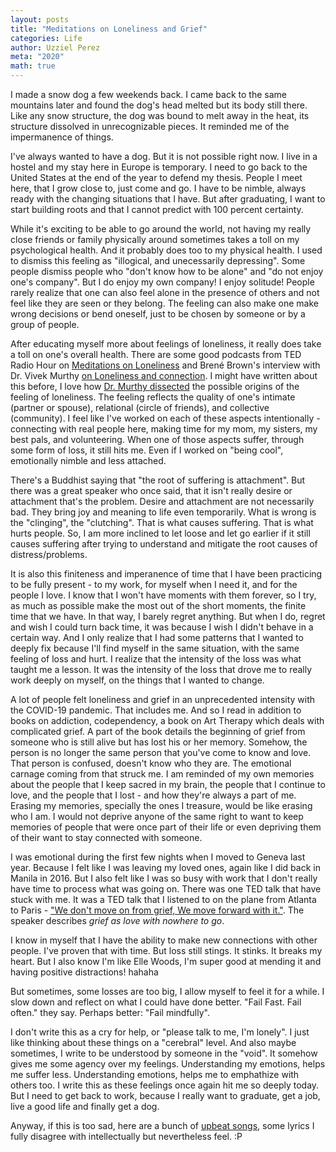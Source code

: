 ```yaml
---
layout: posts
title: "Meditations on Loneliness and Grief"
categories: Life
author: Uzziel Perez
meta: "2020"
math: true
---
```


I made a snow dog a few weekends back. I came back to the same mountains later and found the dog's head melted but its body still there. Like any snow structure, the dog was bound to melt away in the heat, its structure dissolved in unrecognizable pieces. It reminded me of the impermanence of things.

I've always wanted to have a dog. But it is not possible right now. I live in a hostel and my stay here in Europe is temporary. I need to go back to the United States at the end of the year to defend my thesis. People I meet here, that I grow close to, just come and go. I have to be nimble, always ready with the changing situations that I have. But after graduating, I want to start building roots and that I cannot predict with 100 percent certainty.

While it's exciting to be able to go around the world, not having my really close friends or family physically around sometimes takes a toll on my psychological health. And it probably does too to my physical health. I used to dismiss this feeling as "illogical, and unecessarily depressing". Some people dismiss people who "don't know how to be alone" and "do not enjoy one's company". But I do enjoy my own company! I enjoy solitude! People rarely realize that one can also feel alone in the presence of others and not feel like they are seen or they belong. The feeling can also make one make wrong decisions or bend oneself, just to be chosen by someone or by a group of people.

After educating myself more about feelings of loneliness, it really does take a toll on one's overall health. There are some good podcasts from TED Radio Hour on [Meditations on Loneliness](https://open.spotify.com/episode/56J45Z8oQLvlMtFyUclLP7?si=ujoSxnWnRJCu4ASsVksfAA) and Brené Brown's interview with Dr. Vivek Murthy [on Loneliness and connection](https://open.spotify.com/episode/5k83Zo3xagECvKANgmcRTl?si=uRG2Z9UzSD-s2IWPS_b1WA). I might have written about this before, I love how [Dr. Murthy dissected](https://greatergood.berkeley.edu/article/item/how_loneliness_hurts_us_and_what_to_do_about_it) the possible origins of the feeling of loneliness. The feeling reflects the quality of one's intimate (partner or spouse), relational (circle of friends), and collective (community). I feel like I've worked on each of these aspects intentionally - connecting with real people here, making time for my mom, my sisters, my best pals, and volunteering. When one of those aspects suffer, through some form of loss, it still hits me. Even if I worked on "being cool", emotionally nimble and less attached.

There's a Buddhist saying that "the root of suffering is attachment". But there was a great speaker who once said, that it isn't really desire or attachment that's the problem. Desire and attachment are not necessarily bad. They bring joy and meaning to life even temporarily. What is wrong is the "clinging", the "clutching". That is what causes suffering. That is what hurts people. So, I am more inclined to let loose and let go earlier if it still causes suffering after trying to understand and mitigate the root causes of distress/problems.

It is also this finiteness and imperanence of time that I have been practicing to be fully present - to my work, for myself when I need it, and for the people I love. I know that I won't have moments with them forever, so I try, as much as possible make the most out of the short moments, the finite time that we have. In that way, I barely regret anything. But when I do, regret and wish I could turn back time, it was because I wish I didn't behave in a certain way. And I only realize that I had some patterns that I wanted to deeply fix because I'll find myself in the same situation, with the same feeling of loss and hurt. I realize that the intensity of the loss was what taught me a lesson. It was the intensity of the loss that drove me to really work deeply on myself, on the things that I wanted to change.

A lot of people felt loneliness and grief in an unprecedented intensity with the COVID-19 pandemic. That includes me. And so I read in addition to books on addiction, codependency, a book on Art Therapy which deals with complicated grief. A part of the book details the beginning of grief from someone who is still alive but has lost his or her memory. Somehow, the person is no longer the same person that you've come to know and love. That person is confused, doesn't know who they are. The emotional carnage coming from that struck me. I am reminded of my own memories about the people that I keep sacred in my brain, the people that I continue to love, and the people that I lost - and how they're always a part of me. Erasing my memories, specially the ones I treasure, would be like erasing who I am. I would not deprive anyone of the same right to want to keep memories of people that were once part of their life or even depriving them of their want to stay connected with someone.

I was emotional during the first few nights when I moved to Geneva last year. Because I felt like I was leaving my loved ones, again like I did back in Manila in 2016. But I also felt like I was so busy with work that I don't really have time to process what was going on. There was one TED talk that have stuck with me. It was a TED talk that I listened to on the plane from Atlanta to Paris - ["We don't move on from grief, We move forward with it."](https://www.youtube.com/watch?v=khkJkR-ipfw). The speaker describes *grief as love with nowhere to go*.

I know in myself that I have the ability to make new connections with other people. I've proven that with time. But loss still stings. It stinks. It breaks my heart. But I also know I'm like Elle Woods, I'm super good at mending it and having positive distractions! hahaha

But sometimes, some losses are too big, I allow myself to feel it for a while. I slow down and reflect on what I could have done better. "Fail Fast. Fail often." they say. Perhaps better: "Fail mindfully".

I don't write this as a cry for help, or "please talk to me, I'm lonely". I just like thinking about these things on a "cerebral" level. And also maybe sometimes, I write to be understood by someone in the "void". It somehow gives me some agency over my feelings. Understanding my emotions, helps me suffer less. Understanding emotions, helps me to emphathize with others too. I write this as these feelings once again hit me so deeply today. But I need to get back to work, because I really want to graduate, get a job, live a good life and finally get a dog.

Anyway, if this is too sad, here are a bunch of [upbeat songs](https://open.spotify.com/playlist/5F0r5wZTCtd9yEBM2lSjAb?si=W2EbTZqOQ5ePc7YdjGhePg), some lyrics I fully disagree with intellectually but nevertheless feel. :P
